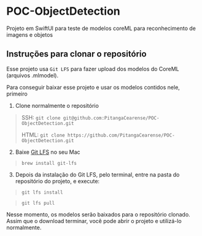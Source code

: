 # POC-ObjectDetection
Projeto em SwiftUI para teste de modelos coreML para reconhecimento de imagens e objetos

## Instruções para clonar o repositório

Esse projeto usa `Git LFS` para fazer upload dos modelos do CoreML (arquivos .mlmodel).

Para conseguir baixar esse projeto e usar os modelos contidos nele, primeiro

1. Clone normalmente o repositório

> SSH: `git clone git@github.com:PitangaCearense/POC-ObjectDetection.git`
>
> HTML: `git clone https://github.com/PitangaCearense/POC-ObjectDetection.git`

2. Baixe [Git LFS](https://git-lfs.github.com) no seu Mac

> `brew install git-lfs`

3. Depois da instalação do Git LFS, pelo terminal, entre na pasta do repositório do projeto, e execute:

> `git lfs install`

> `git lfs pull`

Nesse momento, os modelos serão baixados para o repositório clonado. Assim que o download terminar, você pode abrir o projeto e utilizá-lo normalmente.
